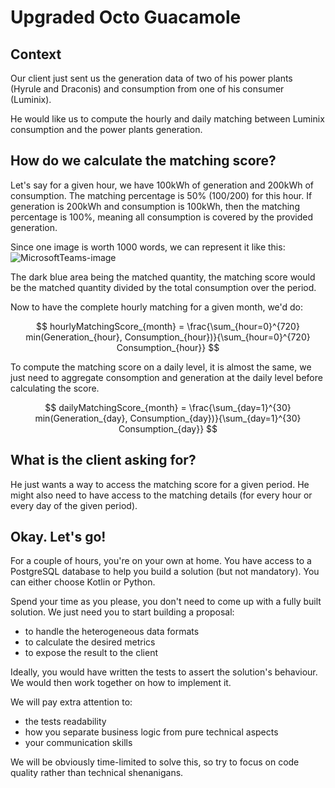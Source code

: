 # Upgraded Octo Guacamole
## Context
Our client just sent us the generation data of two of his power plants (Hyrule and Draconis) and consumption from one of his consumer (Luminix). 

He would like us to compute the hourly and daily matching between Luminix consumption and the power plants generation.

## How do we calculate the matching score?

Let's say for a given hour, we have 100kWh of generation and 200kWh of consumption. The matching percentage is 50% (100/200) for this hour. 
If generation is 200kWh and consumption is 100kWh, then the matching percentage is 100%, meaning all consumption is covered by the provided generation.

Since one image is worth 1000 words, we can represent it like this:
![MicrosoftTeams-image](https://user-images.githubusercontent.com/100279243/216078534-8ca3eca4-1a9f-44ba-abf1-1eb75fe6b92e.png)

The dark blue area being the matched quantity, the matching score would be the matched quantity divided by the total consumption over the period.

Now to have the complete hourly matching for a given month, we'd do:

$$ hourlyMatchingScore_{month} =  \frac{\sum_{hour=0}^{720} min(Generation_{hour}, Consumption_{hour})}{\sum_{hour=0}^{720} Consumption_{hour}} $$


To compute the matching score on a daily level, it is almost the same, we just need to aggregate consomption and generation at the daily level before calculating the score.

$$ dailyMatchingScore_{month} =  \frac{\sum_{day=1}^{30} min(Generation_{day}, Consumption_{day})}{\sum_{day=1}^{30} Consumption_{day}} $$

## What is the client asking for?

He just wants a way to access the matching score for a given period. He might also need to have access to the matching details (for every hour or every day of the given period).

## Okay. Let's go!

For a couple of hours, you're on your own at home. You have access to a PostgreSQL database to help you build a solution (but not mandatory). You can either choose Kotlin or Python.

Spend your time as you please, you don't need to come up with a fully built solution. We just need you to start building a proposal:
- to handle the heterogeneous data formats
- to calculate the desired metrics
- to expose the result to the client

Ideally, you would have written the tests to assert the solution's behaviour. We would then work together on how to implement it.

We will pay extra attention to:
- the tests readability
- how you separate business logic from pure technical aspects
- your communication skills

We will be obviously time-limited to solve this, so try to focus on code quality rather than technical shenanigans.



